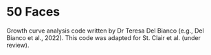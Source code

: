 # 50 Faces
 
Growth curve analysis code written by Dr Teresa Del Bianco (e.g., Del Bianco et al., 2022). This code was adapted for St. Clair et al. (under review).

